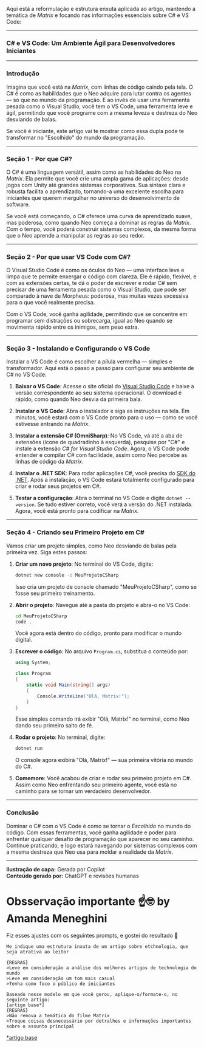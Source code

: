 Aqui está a reformulação e estrutura enxuta aplicada ao artigo, mantendo a temática de *Matrix* e focando nas informações essenciais sobre C# e VS Code:

---

### **C# e VS Code: Um Ambiente Ágil para Desenvolvedores Iniciantes**

---

### **Introdução**  
Imagina que você está na *Matrix*, com linhas de código caindo pela tela. O C# é como as habilidades que o Neo adquire para lutar contra os agentes — só que no mundo da programação. E ao invés de usar uma ferramenta pesada como o Visual Studio, você tem o VS Code, uma ferramenta leve e ágil, permitindo que você programe com a mesma leveza e destreza do Neo desviando de balas.

Se você é iniciante, este artigo vai te mostrar como essa dupla pode te transformar no "Escolhido" do mundo da programação.

---

### **Seção 1 - Por que C#?**

O C# é uma linguagem versátil, assim como as habilidades do Neo na *Matrix*. Ela permite que você crie uma ampla gama de aplicações: desde jogos com Unity até grandes sistemas corporativos. Sua sintaxe clara e robusta facilita o aprendizado, tornando-a uma excelente escolha para iniciantes que querem mergulhar no universo do desenvolvimento de software. 

Se você está começando, o C# oferece uma curva de aprendizado suave, mas poderosa, como quando Neo começa a dominar as regras da *Matrix*. Com o tempo, você poderá construir sistemas complexos, da mesma forma que o Neo aprende a manipular as regras ao seu redor.

---

### **Seção 2 - Por que usar VS Code com C#?**

O Visual Studio Code é como os óculos do Neo — uma interface leve e limpa que te permite enxergar o código com clareza. Ele é rápido, flexível, e com as extensões certas, te dá o poder de escrever e rodar C# sem precisar de uma ferramenta pesada como o Visual Studio, que pode ser comparado à nave de Morpheus: poderosa, mas muitas vezes excessiva para o que você realmente precisa.

Com o VS Code, você ganha agilidade, permitindo que se concentre em programar sem distrações ou sobrecarga, igual ao Neo quando se movimenta rápido entre os inimigos, sem peso extra.

---

### **Seção 3 - Instalando e Configurando o VS Code**

Instalar o VS Code é como escolher a pílula vermelha — simples e transformador. Aqui está o passo a passo para configurar seu ambiente de C# no VS Code:

1. **Baixar o VS Code**: Acesse o site oficial do [Visual Studio Code](https://code.visualstudio.com/) e baixe a versão correspondente ao seu sistema operacional. O download é rápido, como quando Neo desvia da primeira bala.
   
2. **Instalar o VS Code**: Abra o instalador e siga as instruções na tela. Em minutos, você estará com o VS Code pronto para o uso — como se você estivesse entrando na *Matrix*.

3. **Instalar a extensão C# (OmniSharp)**: No VS Code, vá até a aba de extensões (ícone de quadradinho à esquerda), pesquise por "C#" e instale a extensão *C# for Visual Studio Code*. Agora, o VS Code pode entender e compilar C# com facilidade, assim como Neo percebe as linhas de código da *Matrix*.

4. **Instalar o .NET SDK**: Para rodar aplicações C#, você precisa do [SDK do .NET](https://dotnet.microsoft.com/download). Após a instalação, o VS Code estará totalmente configurado para criar e rodar seus projetos em C#.

5. **Testar a configuração**: Abra o terminal no VS Code e digite `dotnet --version`. Se tudo estiver correto, você verá a versão do .NET instalada. Agora, você está pronto para codificar na *Matrix*.

---

### **Seção 4 - Criando seu Primeiro Projeto em C#**

Vamos criar um projeto simples, como Neo desviando de balas pela primeira vez. Siga estes passos:

1. **Criar um novo projeto**: No terminal do VS Code, digite:
   ```bash
   dotnet new console -o MeuProjetoCSharp
   ```
   Isso cria um projeto de console chamado "MeuProjetoCSharp", como se fosse seu primeiro treinamento.

2. **Abrir o projeto**: Navegue até a pasta do projeto e abra-o no VS Code:
   ```bash
   cd MeuProjetoCSharp
   code .
   ```
   Você agora está dentro do código, pronto para modificar o mundo digital.

3. **Escrever o código**: No arquivo `Program.cs`, substitua o conteúdo por:
   ```csharp
   using System;

   class Program
   {
       static void Main(string[] args)
       {
           Console.WriteLine("Olá, Matrix!");
       }
   }
   ```
   Esse simples comando irá exibir "Olá, Matrix!" no terminal, como Neo dando seu primeiro salto de fé.

4. **Rodar o projeto**: No terminal, digite:
   ```bash
   dotnet run
   ```
   O console agora exibirá "Olá, Matrix!" — sua primeira vitória no mundo do C#.

5. **Comemore**: Você acabou de criar e rodar seu primeiro projeto em C#. Assim como Neo enfrentando seu primeiro agente, você está no caminho para se tornar um verdadeiro desenvolvedor.

---

### **Conclusão**

Dominar o C# com o VS Code é como se tornar o *Escolhido* no mundo do código. Com essas ferramentas, você ganha agilidade e poder para enfrentar qualquer desafio de programação que aparecer no seu caminho. Continue praticando, e logo estará navegando por sistemas complexos com a mesma destreza que Neo usa para moldar a realidade da *Matrix*.

---


**Ilustração de capa:** Gerada por Copilot  
**Conteúdo gerado por:** ChatGPT e revisões humanas

# Obsservação importante ☝️🤓 by Amanda Meneghini
Fiz esses ajustes com os seguintes prompts, e gostei do resultado 👀

```
Me indique uma estrutura inxuta de um artigo sobre etchnologia, que seja atrativa ao leitor

{REGRAS}
>Leve em consideração a análise dos melhores artigos de technologia do mundo
>Leve em consideração um tom mais casual
>Tenha como foco o público de iniciantes 
```
```
Baseado nesse modelo em que você gerou, aplique-o/formate-o, no seguinte artigo:
[artigo base*]
{REGRAS}
>Não remova a temática do filme Matrix
>Troque coisas desnecessário por detralhes e informações importantes sobre o assunto principal
```
[*artigo base](./versao-base-do-artigo.md)
